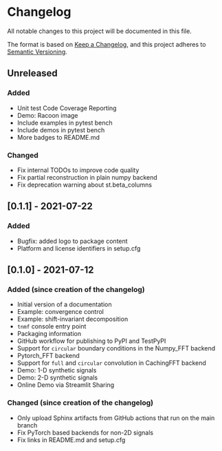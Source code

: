 # Changelog
All notable changes to this project will be documented in this file.

The format is based on [Keep a Changelog](https://keepachangelog.com/en/1.0.0/),
and this project adheres to [Semantic Versioning](https://semver.org/spec/v2.0.0.html).

## Unreleased
### Added
- Unit test Code Coverage Reporting
- Demo: Racoon image
- Include examples in pytest bench
- Include demos in pytest bench
- More badges to README.md
  
### Changed
- Fix internal TODOs to improve code quality
- Fix partial reconstruction in plain numpy backend
- Fix deprecation warning about st.beta_columns

## [0.1.1] - 2021-07-22
### Added
- Bugfix: added logo to package content
- Platform and license identifiers in setup.cfg

## [0.1.0] - 2021-07-12
### Added (since creation of the changelog)
- Initial version of a documentation
- Example: convergence control
- Example: shift-invariant decomposition
- `tnmf` console entry point
- Packaging information
- GitHub workflow for publishing to PyPI and TestPyPI
- Support for `circular` boundary conditions in the Numpy_FFT backend
- Pytorch_FFT backend
- Support for `full` and `circular` convolution in CachingFFT backend
- Demo: 1-D synthetic signals
- Demo: 2-D synthetic signals
- Online Demo via Streamlit Sharing

### Changed (since creation of the changelog)
- Only upload Sphinx artifacts from GitHub actions that run on the main branch
- Fix PyTorch based backends for non-2D signals
- Fix links in README.md and setup.cfg
